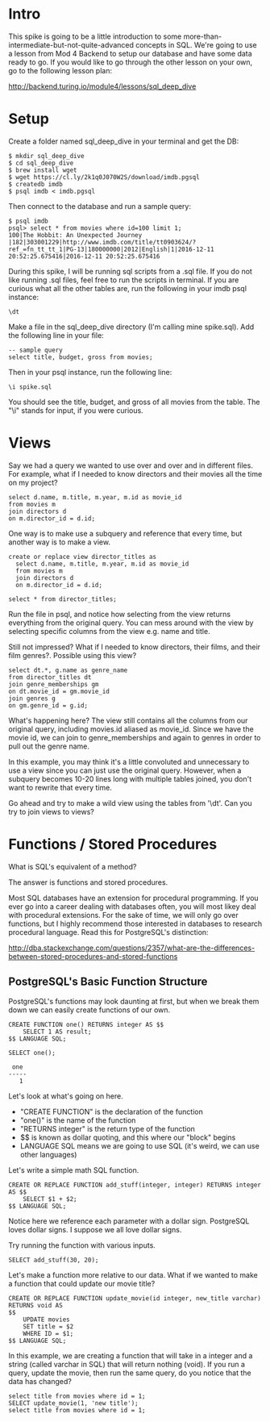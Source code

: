 # Intro
This spike is going to be a little introduction to some more-than-intermediate-but-not-quite-advanced concepts in SQL. We're going to use a lesson from Mod 4 Backend to setup our database and have some data ready to go. If you would like to go through the other lesson on your own, go to the following lesson plan:

http://backend.turing.io/module4/lessons/sql_deep_dive

# Setup
Create a folder named sql_deep_dive in your terminal and get the DB:
```
$ mkdir sql_deep_dive
$ cd sql_deep_dive
$ brew install wget
$ wget https://cl.ly/2k1q0J070W2S/download/imdb.pgsql
$ createdb imdb
$ psql imdb < imdb.pgsql
```

Then connect to the database and run a sample query:

```
$ psql imdb
psql> select * from movies where id=100 limit 1;
100|The Hobbit: An Unexpected Journey |182|303001229|http://www.imdb.com/title/tt0903624/?ref_=fn_tt_tt_1|PG-13|180000000|2012|English|1|2016-12-11 20:52:25.675416|2016-12-11 20:52:25.675416

```
During this spike, I will be running sql scripts from a .sql file. If you do not like running .sql files, feel free to run the scripts in terminal. If you are curious what all the other tables are, run the following in your imdb psql instance:

```
\dt
```

Make a file in the sql_deep_dive directory (I'm calling mine spike.sql). Add the following line in your file:

```
-- sample query
select title, budget, gross from movies;
```

Then in your psql instance, run the following line:

```
\i spike.sql
```

You should see the title, budget, and gross of all movies from the table. The "\i" stands for input, if you were curious.

# Views

Say we had a query we wanted to use over and over and in different files. For example, what if I needed to know directors and their movies all the time on my project? 

```
select d.name, m.title, m.year, m.id as movie_id
from movies m
join directors d
on m.director_id = d.id;
```

One way is to make use a subquery and reference that every time, but another way is to make a view.

```
create or replace view director_titles as
  select d.name, m.title, m.year, m.id as movie_id
  from movies m
  join directors d
  on m.director_id = d.id;

select * from director_titles;
```

Run the file in psql, and notice how selecting from the view returns everything from the original query. You can mess around with the view by selecting specific columns from the view e.g. name and title.

Still not impressed? What if I needed to know directors, their films, and their film genres?. Possible using this view? 

```
select dt.*, g.name as genre_name
from director_titles dt
join genre_memberships gm
on dt.movie_id = gm.movie_id
join genres g
on gm.genre_id = g.id;
```

What's happening here? The view still contains all the columns from our original query, including movies.id aliased as movie_id. Since we have the movie id, we can join to genre_memberships and again to genres in order to pull out the genre name. 

In this example, you may think it's a little convoluted and unnecessary to use a view since you can just use the original query. However, when a subquery becomes 10-20 lines long with multiple tables joined, you don't want to rewrite that every time. 

Go ahead and try to make a wild view using the tables from '\dt'. Can you try to join views to views?

# Functions / Stored Procedures
What is SQL's equivalent of a method?

The answer is functions and stored procedures.

Most SQL databases have an extension for procedural programming. If you ever go into a career dealing with databases often, you will most likey deal with procedural extensions. For the sake of time, we will only go over functions, but I highly recommend those interested in databases to research procedural language. Read this for PostgreSQL's distinction:

http://dba.stackexchange.com/questions/2357/what-are-the-differences-between-stored-procedures-and-stored-functions

## PostgreSQL's Basic Function Structure
PostgreSQL's functions may look daunting at first, but when we break them down we can easily create functions of our own.

```
CREATE FUNCTION one() RETURNS integer AS $$
    SELECT 1 AS result;
$$ LANGUAGE SQL;

SELECT one();

 one
-----
   1
```
Let's look at what's going on here. 
* "CREATE FUNCTION" is the declaration of the function
* "one()" is the name of the function
* "RETURNS integer" is the return type of the function
* $$ is known as dollar quoting, and this where our "block" begins
* LANGUAGE SQL means we are going to use SQL (it's weird, we can use other languages)

Let's write a simple math SQL function.
```
CREATE OR REPLACE FUNCTION add_stuff(integer, integer) RETURNS integer AS $$
    SELECT $1 + $2;
$$ LANGUAGE SQL;
```
Notice here we reference each parameter with a dollar sign. PostgreSQL loves dollar signs. I suppose we all love dollar signs.

Try running the function with various inputs. 
```
SELECT add_stuff(30, 20);
```

Let's make a function more relative to our data. What if we wanted to make a function that could update our movie title?

```
CREATE OR REPLACE FUNCTION update_movie(id integer, new_title varchar) RETURNS void AS
$$
    UPDATE movies
    SET title = $2
    WHERE ID = $1;
$$ LANGUAGE SQL;
```

In this example, we are creating a function that will take in a integer and a string (called varchar in SQL) that will return nothing (void). If you run a query, update the movie, then run the same query, do you notice that the data has changed?

```
select title from movies where id = 1;
SELECT update_movie(1, 'new title');
select title from movies where id = 1;
```
